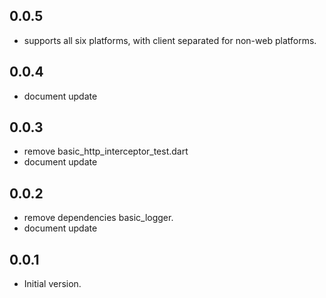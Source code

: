 
## 0.0.5

- supports all six platforms, with client separated for non-web platforms.


## 0.0.4

- document update

## 0.0.3

- remove basic_http_interceptor_test.dart
- document update

## 0.0.2

- remove dependencies basic_logger.
- document update

## 0.0.1

- Initial version.
